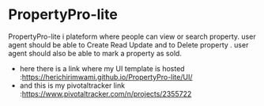 # PropertyPro-lite
PropertyPro-lite i plateform where people can view or search property. user agent should be able to Create Read Update and to Delete property . user agent should also be able to mark a property as sold.
- here there is a link where my UI template is hosted :https://herichirimwami.github.io/PropertyPro-lite/UI/
- and this is my pivotaltracker link :https://www.pivotaltracker.com/n/projects/2355722
